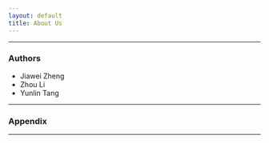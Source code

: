 ```yaml
---
layout: default
title: About Us
---
```


---
### Authors

- Jiawei Zheng
- Zhou Li
- Yunlin Tang

---

### Appendix

---